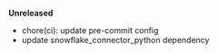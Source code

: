 **Unreleased**
* chore(ci): update pre-commit config
* update snowflake_connector_python dependency
